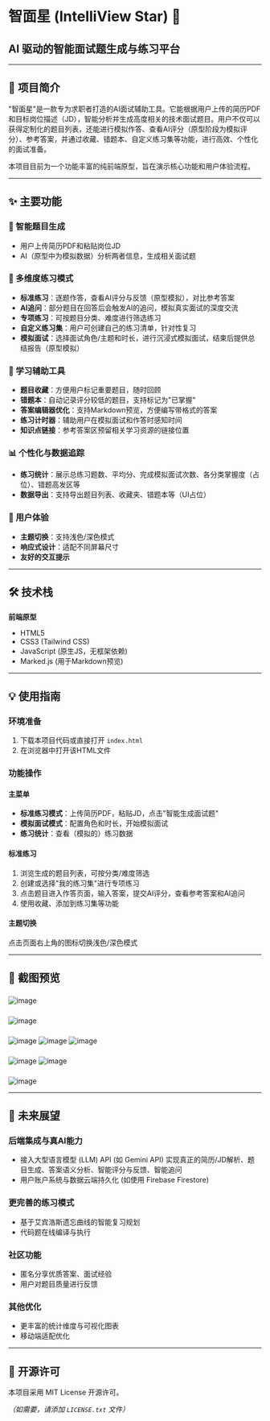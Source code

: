# 智面星 (IntelliView Star) 🌟
## AI 驱动的智能面试题生成与练习平台

---

## 🚀 项目简介

"智面星"是一款专为求职者打造的AI面试辅助工具。它能根据用户上传的简历PDF和目标岗位描述（JD），智能分析并生成高度相关的技术面试题目。用户不仅可以获得定制化的题目列表，还能进行模拟作答、查看AI评分（原型阶段为模拟评分）、参考答案，并通过收藏、错题本、自定义练习集等功能，进行高效、个性化的面试准备。

本项目目前为一个功能丰富的纯前端原型，旨在演示核心功能和用户体验流程。

---

## ✨ 主要功能

### 🎯 智能题目生成
- 用户上传简历PDF和粘贴岗位JD
- AI（原型中为模拟数据）分析两者信息，生成相关面试题

### 📝 多维度练习模式
- **标准练习**：逐题作答，查看AI评分与反馈（原型模拟），对比参考答案
- **AI追问**：部分题目在回答后会触发AI的追问，模拟真实面试的深度交流
- **专项练习**：可按题目分类、难度进行筛选练习
- **自定义练习集**：用户可创建自己的练习清单，针对性复习
- **模拟面试**：选择面试角色/主题和时长，进行沉浸式模拟面试，结束后提供总结报告（原型模拟）

### 🔧 学习辅助工具
- **题目收藏**：方便用户标记重要题目，随时回顾
- **错题本**：自动记录评分较低的题目，支持标记为"已掌握"
- **答案编辑器优化**：支持Markdown预览，方便编写带格式的答案
- **练习计时器**：辅助用户在模拟面试和作答时感知时间
- **知识点链接**：参考答案区预留相关学习资源的链接位置

### 📊 个性化与数据追踪
- **练习统计**：展示总练习题数、平均分、完成模拟面试次数、各分类掌握度（占位）、错题高发区等
- **数据导出**：支持导出题目列表、收藏夹、错题本等（UI占位）

### 🎨 用户体验
- **主题切换**：支持浅色/深色模式
- **响应式设计**：适配不同屏幕尺寸
- **友好的交互提示**

---

## 🛠️ 技术栈

**前端原型**
- HTML5
- CSS3 (Tailwind CSS)
- JavaScript (原生JS，无框架依赖)
- Marked.js (用于Markdown预览)

---

## 💡 使用指南

### 环境准备
1. 下载本项目代码或直接打开 `index.html`
2. 在浏览器中打开该HTML文件

### 功能操作
#### 主菜单
- **标准练习模式**：上传简历PDF，粘贴JD，点击"智能生成面试题"
- **模拟面试模式**：配置角色和时长，开始模拟面试
- **练习统计**：查看（模拟的）练习数据

#### 标准练习
1. 浏览生成的题目列表，可按分类/难度筛选
2. 创建或选择"我的练习集"进行专项练习
3. 点击题目进入作答页面，输入答案，提交AI评分，查看参考答案和AI追问
4. 使用收藏、添加到练习集等功能

#### 主题切换
点击页面右上角的图标切换浅色/深色模式

---

## 📸 截图预览

### 
![image](https://github.com/user-attachments/assets/51160f6f-0cdc-4e64-a48a-e91d77ff092b)

### 
![image](https://github.com/user-attachments/assets/193c687d-7313-49c4-9fac-7252534f6293)

###
![image](https://github.com/user-attachments/assets/1e1a613c-740f-4bd2-acb2-7f03c3760714)
![image](https://github.com/user-attachments/assets/699f0f41-ceea-4829-8dbc-607f751a1620)
![image](https://github.com/user-attachments/assets/b01356f1-79e3-4a18-8894-f316b14697c4)

###
![image](https://github.com/user-attachments/assets/909db598-1677-4072-a959-b8ebf889dff3)
![image](https://github.com/user-attachments/assets/f204e68a-4323-4ab3-9052-cfb0dec56765)

### 
![image](https://github.com/user-attachments/assets/d8ab6869-50ee-403e-9b06-068aee241dd4)

---

## 🔮 未来展望

### 后端集成与真AI能力
- 接入大型语言模型 (LLM) API (如 Gemini API) 实现真正的简历/JD解析、题目生成、答案语义分析、智能评分与反馈、智能追问
- 用户账户系统与数据云端持久化 (如使用 Firebase Firestore)

### 更完善的练习模式
- 基于艾宾浩斯遗忘曲线的智能复习规划
- 代码题在线编译与执行

### 社区功能
- 匿名分享优质答案、面试经验
- 用户对题目质量进行反馈

### 其他优化
- 更丰富的统计维度与可视化图表
- 移动端适配优化

---


## 📄 开源许可

本项目采用 MIT License 开源许可。

*（如需要，请添加 `LICENSE.txt` 文件）*

